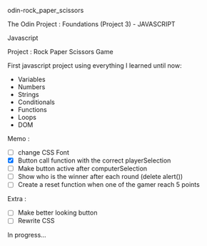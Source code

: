 odin-rock_paper_scissors

The Odin Project : Foundations (Project 3) - JAVASCRIPT

Javascript

Project : Rock Paper Scissors Game

First javascript project using everything I learned until now:
     <ul>
      <li>Variables</li>
      <li>Numbers</li>
      <li>Strings</li>
      <li>Conditionals</li>
      <li>Functions</li>
      <li>Loops</li>
      <li>DOM</li>
     </ul>
Memo :
- [ ] change CSS Font
- [x] Button call function with the correct playerSelection
- [ ] Make button active after computerSelection
- [ ] Show who is the winner after each round (delete alert())
- [ ] Create a reset function when one of the gamer reach 5 points

Extra :
- [ ] Make better looking button
- [ ] Rewrite CSS

 In progress...
